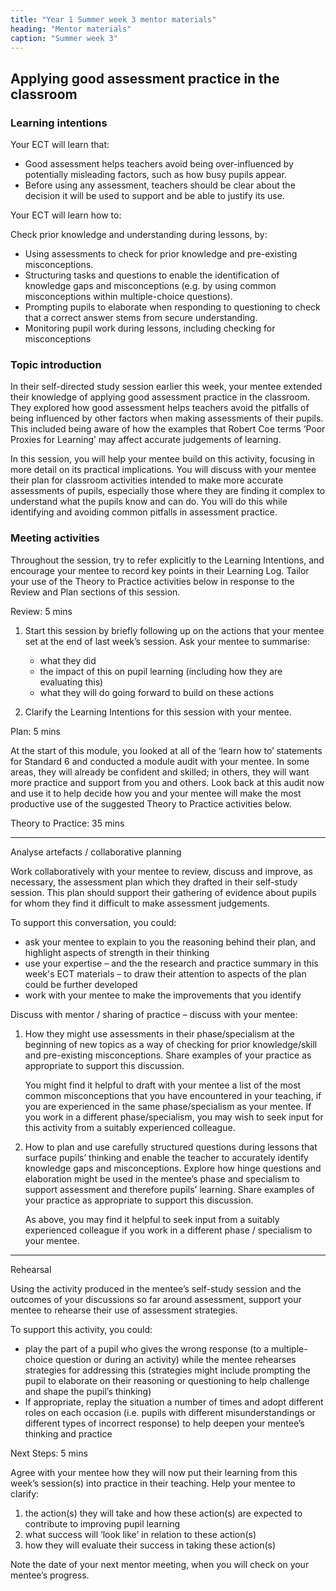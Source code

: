 ```yaml
---
title: "Year 1 Summer week 3 mentor materials"
heading: "Mentor materials"
caption: "Summer week 3"
---
```


## Applying good assessment practice in the classroom

### Learning intentions

Your ECT will learn that:

- Good assessment helps teachers avoid being over-influenced by potentially misleading factors, such as how busy pupils appear.
- Before using any assessment, teachers should be clear about the decision it will be used to support and be able to justify its use.

Your ECT will learn how to:

Check prior knowledge and understanding during lessons, by:

- Using assessments to check for prior knowledge and pre-existing misconceptions.
- Structuring tasks and questions to enable the identification of knowledge gaps and misconceptions (e.g. by using common misconceptions within multiple-choice questions).
- Prompting pupils to elaborate when responding to questioning to check that a correct answer stems from secure understanding.
- Monitoring pupil work during lessons, including checking for misconceptions

### Topic introduction

In their self-directed study session earlier this week, your mentee extended their knowledge of applying good assessment practice in the classroom. They explored how good assessment helps teachers avoid the pitfalls of being influenced by other factors when making assessments of their pupils. This included being aware of how the examples that Robert Coe terms ‘Poor Proxies for Learning’ may affect accurate judgements of learning.

In this session, you will help your mentee build on this activity, focusing in more detail on its practical implications. You will discuss with your mentee their plan for classroom activities intended to make more accurate assessments of pupils, especially those where they are finding it complex to understand what the pupils know and can do. You will do this while identifying and avoiding common pitfalls in assessment practice.

### Meeting activities

Throughout the session, try to refer explicitly to the Learning Intentions, and encourage your mentee to record key points in their Learning Log. Tailor your use of the Theory to Practice activities below in response to the Review and Plan sections of this session.

Review: 5 mins

1. Start this session by briefly following up on the actions that your mentee set at the end of last week’s session. Ask your mentee to summarise:

   - what they did
   - the impact of this on pupil learning (including how they are evaluating this)
   - what they will do going forward to build on these actions

2. Clarify the Learning Intentions for this session with your mentee.

Plan: 5 mins

At the start of this module, you looked at all of the ‘learn how to’ statements for Standard 6 and conducted a module audit with your mentee. In some areas, they will already be confident and skilled; in others, they will want more practice and support from you and others. Look back at this audit now and use it to help decide how you and your mentee will make the most productive use of the suggested Theory to Practice activities below.

Theory to Practice: 35 mins

---

Analyse artefacts / collaborative planning

Work collaboratively with your mentee to review, discuss and improve, as necessary, the assessment plan which they drafted in their self-study session. This plan should support their gathering of evidence about pupils for whom they find it difficult to make assessment judgements.

To support this conversation, you could:

- ask your mentee to explain to you the reasoning behind their plan, and highlight aspects of strength in their thinking
- use your expertise – and the the research and practice summary in this week's ECT materials – to draw their attention to aspects of the plan could be further developed
- work with your mentee to make the improvements that you identify

Discuss with mentor / sharing of practice – discuss with your mentee:

1. How they might use assessments in their phase/specialism at the beginning of new topics as a way of checking for prior knowledge/skill and pre-existing misconceptions. Share examples of your practice as appropriate to support this discussion.

   You might find it helpful to draft with your mentee a list of the most common misconceptions that you have encountered in your teaching, if you are experienced in the same phase/specialism as your mentee. If you work in a different phase/specialism, you may wish to seek input for this activity from a suitably experienced colleague.

2. How to plan and use carefully structured questions during lessons that surface pupils’ thinking and enable the teacher to accurately identify knowledge gaps and misconceptions. Explore how hinge questions and elaboration might be used in the mentee’s phase and specialism to support assessment and therefore pupils’ learning. Share examples of your practice as appropriate to support this discussion.

   As above, you may find it helpful to seek input from a suitably experienced colleague if you work in a different phase / specialism to your mentee.

---

Rehearsal

Using the activity produced in the mentee’s self-study session and the outcomes of your discussions so far around assessment, support your mentee to rehearse their use of assessment strategies.

To support this activity, you could:

- play the part of a pupil who gives the wrong response (to a multiple-choice question or during an activity) while the mentee rehearses strategies for addressing this (strategies might include prompting the pupil to elaborate on their reasoning or questioning to help challenge and shape the pupil’s thinking)
- If appropriate, replay the situation a number of times and adopt different roles on each occasion (i.e. pupils with different misunderstandings or different types of incorrect response) to help deepen your mentee’s thinking and practice

Next Steps: 5 mins

Agree with your mentee how they will now put their learning from this week’s session(s) into practice in their teaching. Help your mentee to clarify:

1. the action(s) they will take and how these action(s) are expected to contribute to improving pupil learning
2. what success will ‘look like’ in relation to these action(s)
3. how they will evaluate their success in taking these action(s)

Note the date of your next mentor meeting, when you will check on your mentee’s progress.
